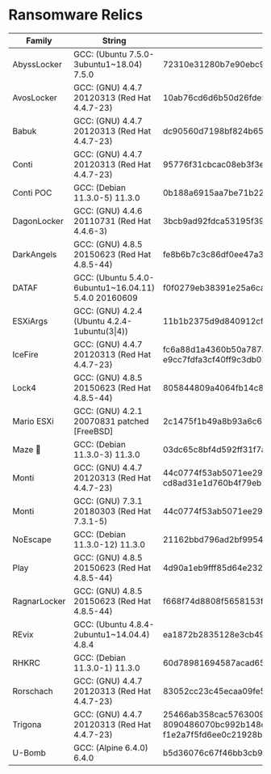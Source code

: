 # Ransomware Relics

| Family      | String      | Hash        |
| ----------- | ----------- | ----------- |
| AbyssLocker | GCC: (Ubuntu 7.5.0-3ubuntu1~18.04) 7.5.0     | 72310e31280b7e90ebc9a32cb33674060a3587663c0334daef76c2ae2cc2a462 |
| AvosLocker  | GCC: (GNU) 4.4.7 20120313 (Red Hat 4.4.7-23) | 10ab76cd6d6b50d26fde5fe54e8d80fceeb744de8dbafddff470939fac6a98c4 |
| Babuk       | GCC: (GNU) 4.4.7 20120313 (Red Hat 4.4.7-23) | dc90560d7198bf824b65ba2cfbe403d84d38113f41a1aa2f37f8d827fd9e0ceb |
| Conti       | GCC: (GNU) 4.4.7 20120313 (Red Hat 4.4.7-23) | 95776f31cbcac08eb3f3e9235d07513a6d7a6bf9f1b7f3d400b2cf0afdb088a7 |
| Conti POC   | GCC: (Debian 11.3.0-5) 11.3.0                | 0b188a6915aa7be71b224ef8a43795939bd90a44ba5818c644c1250e2e4c9a87 |
| DagonLocker | GCC: (GNU) 4.4.6 20110731 (Red Hat 4.4.6-3)  | 3bcb9ad92fdca53195f390fc4d8d721b504b38deeda25c1189a909a7011406c9 |
| DarkAngels  | GCC: (GNU) 4.8.5 20150623 (Red Hat 4.8.5-44) | fe8b6b7c3c86df0ee47a3cb04a68891fd5e91f3bfb13482112dd9042e8baebdf |
| DATAF       | GCC: (Ubuntu 5.4.0-6ubuntu1~16.04.11) 5.4.0 20160609 | f0f0279eb38391e25a6cac9c903da0bd23d418ed8100194295ea69130acc5e3f |
| ESXiArgs    | GCC: (GNU) 4.2.4 (Ubuntu 4.2.4-1ubuntu(3\|4)) | 11b1b2375d9d840912cfd1f0d0d04d93ed0cddb0ae4ddb550a5b62cd044d6b66 |
| IceFire     | GCC: (GNU) 4.4.7 20120313 (Red Hat 4.4.7-23) | fc6a88d1a4360b50a787a6d0f3dbb037b8146ea2fc4df4d90e6848ad98fe9166 e9cc7fdfa3cf40ff9c3db0248a79f4817b170f2660aa2b2ed6c551eae1c38e0b |
| Lock4       | GCC: (GNU) 4.8.5 20150623 (Red Hat 4.8.5-44) | 805844809a4064fb14c88f1a401dcf1b5595a0183f4d3289cddfded1c1f498a9 |
| Mario ESXi  | GCC: (GNU) 4.2.1 20070831 patched [FreeBSD]  | 2c1475f1b49a8b93a6c6217be078392925535e084048bf04241e57a711f0f58e |
| Maze 🥴     | GCC: (Debian 11.3.0-3) 11.3.0                | 03dc65c8bf4d592ff31f7a8e418a6bccc85639980f6afba80cb5e684f8c85878 |
| Monti       | GCC: (GNU) 4.4.7 20120313 (Red Hat 4.4.7-23) | 44c0774f53ab5071ee2969c5e44df56b13f5047e3fca6108375e6055998b86f2 cd8ad31e1d760b4f79eb1c3d5ff15770eb88fa1c576c02775ec659ff872c1bf7 |
| Monti       | GCC: (GNU) 7.3.1 20180303 (Red Hat 7.3.1-5)  | 44c0774f53ab5071ee2969c5e44df56b13f5047e3fca6108375e6055998b86f2 |
| NoEscape    | GCC: (Debian 11.3.0-12) 11.3.0               | 21162bbd796ad2bf9954265276bfebea8741596e8fe9d86070245d9b5f9db6da |
| Play        | GCC: (GNU) 4.8.5 20150623 (Red Hat 4.8.5-44) | 4d90a1eb9fff85d64e2323b91db979c8dce6bd6aaa46146ade8c006f4cab9275 |
| RagnarLocker | GCC: (GNU) 4.8.5 20150623 (Red Hat 4.8.5-44) | f668f74d8808f5658153ff3e6aee8653b6324ada70a4aa2034dfa20d96875836 |
| REvix       | GCC: (Ubuntu 4.8.4-2ubuntu1~14.04.4) 4.8.4   | ea1872b2835128e3cb49a0bc27e4727ca33c4e6eba1e80422db19b505f965bc4 |
| RHKRC       | GCC: (Debian 11.3.0-1) 11.3.0                | 60d78981694587acad65cdb6c95c1eefe54a452cf297cc843fb328e413025e83 |
| Rorschach   | GCC: (GNU) 4.4.7 20120313 (Red Hat 4.4.7-23) | 83052cc23c45ecaa09fe5c87fd650c7f8e708aea46756a2b9d452d40ce3b9c00 |
| Trigona     | GCC: (GNU) 4.4.7 20120313 (Red Hat 4.4.7-23) | 25466ab358cac5763009076f1464a93c67593a81b13a8d6a719614132eda91bc 8090486070bc992b148cfc8f41a3cccb2adef73ce29f12a5e85ba890428111d7 f1e2a7f5fd6ee0c21928b1cae6e66724c4537052f8676feeaa18e84cf3c0c663 |
| U-Bomb      | GCC: (Alpine 6.4.0) 6.4.0                    | b5d36076c67f46bb3cb96fc778d2df275eaacba33f41ef86d57ba426f3c9d2b4 |
